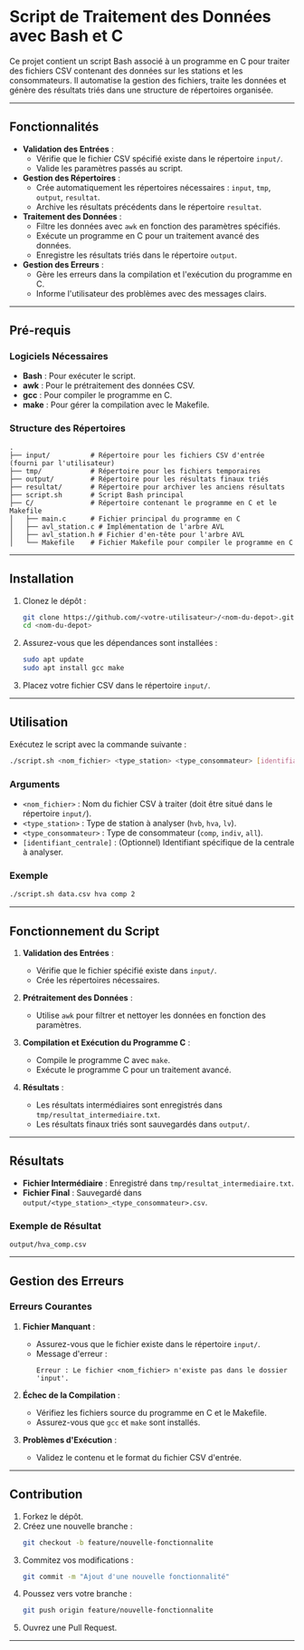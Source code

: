 # Script de Traitement des Données avec Bash et C

Ce projet contient un script Bash associé à un programme en C pour traiter des fichiers CSV contenant des données sur les stations et les consommateurs. Il automatise la gestion des fichiers, traite les données et génère des résultats triés dans une structure de répertoires organisée.

---

## Fonctionnalités

- **Validation des Entrées** :
  - Vérifie que le fichier CSV spécifié existe dans le répertoire `input/`.
  - Valide les paramètres passés au script.
- **Gestion des Répertoires** :
  - Crée automatiquement les répertoires nécessaires : `input`, `tmp`, `output`, `resultat`.
  - Archive les résultats précédents dans le répertoire `resultat`.
- **Traitement des Données** :
  - Filtre les données avec `awk` en fonction des paramètres spécifiés.
  - Exécute un programme en C pour un traitement avancé des données.
  - Enregistre les résultats triés dans le répertoire `output`.
- **Gestion des Erreurs** :
  - Gère les erreurs dans la compilation et l'exécution du programme en C.
  - Informe l'utilisateur des problèmes avec des messages clairs.

---

## Pré-requis

### Logiciels Nécessaires

- **Bash** : Pour exécuter le script.
- **awk** : Pour le prétraitement des données CSV.
- **gcc** : Pour compiler le programme en C.
- **make** : Pour gérer la compilation avec le Makefile.

### Structure des Répertoires

```
.
├── input/          # Répertoire pour les fichiers CSV d'entrée (fourni par l'utilisateur)
├── tmp/            # Répertoire pour les fichiers temporaires
├── output/         # Répertoire pour les résultats finaux triés
├── resultat/       # Répertoire pour archiver les anciens résultats
├── script.sh       # Script Bash principal
├── C/              # Répertoire contenant le programme en C et le Makefile
│   ├── main.c      # Fichier principal du programme en C
│   ├── avl_station.c # Implémentation de l'arbre AVL
│   ├── avl_station.h # Fichier d'en-tête pour l'arbre AVL
│   └── Makefile    # Fichier Makefile pour compiler le programme en C
```

---

## Installation

1. Clonez le dépôt :
   ```bash
   git clone https://github.com/<votre-utilisateur>/<nom-du-depot>.git
   cd <nom-du-depot>
   ```

2. Assurez-vous que les dépendances sont installées :
   ```bash
   sudo apt update
   sudo apt install gcc make
   ```

3. Placez votre fichier CSV dans le répertoire `input/`.

---

## Utilisation

Exécutez le script avec la commande suivante :
```bash
./script.sh <nom_fichier> <type_station> <type_consommateur> [identifiant_centrale]
```

### Arguments
- `<nom_fichier>` : Nom du fichier CSV à traiter (doit être situé dans le répertoire `input/`).
- `<type_station>` : Type de station à analyser (`hvb`, `hva`, `lv`).
- `<type_consommateur>` : Type de consommateur (`comp`, `indiv`, `all`).
- `[identifiant_centrale]` : (Optionnel) Identifiant spécifique de la centrale à analyser.

### Exemple
```bash
./script.sh data.csv hva comp 2
```

---

## Fonctionnement du Script

1. **Validation des Entrées** :
   - Vérifie que le fichier spécifié existe dans `input/`.
   - Crée les répertoires nécessaires.

2. **Prétraitement des Données** :
   - Utilise `awk` pour filtrer et nettoyer les données en fonction des paramètres.

3. **Compilation et Exécution du Programme C** :
   - Compile le programme C avec `make`.
   - Exécute le programme C pour un traitement avancé.

4. **Résultats** :
   - Les résultats intermédiaires sont enregistrés dans `tmp/resultat_intermediaire.txt`.
   - Les résultats finaux triés sont sauvegardés dans `output/`.

---

## Résultats

- **Fichier Intermédiaire** : Enregistré dans `tmp/resultat_intermediaire.txt`.
- **Fichier Final** : Sauvegardé dans `output/<type_station>_<type_consommateur>.csv`.

### Exemple de Résultat
```
output/hva_comp.csv
```

---

## Gestion des Erreurs

### Erreurs Courantes
1. **Fichier Manquant** :
   - Assurez-vous que le fichier existe dans le répertoire `input/`.
   - Message d'erreur :
     ```
     Erreur : Le fichier <nom_fichier> n'existe pas dans le dossier 'input'.
     ```

2. **Échec de la Compilation** :
   - Vérifiez les fichiers source du programme en C et le Makefile.
   - Assurez-vous que `gcc` et `make` sont installés.

3. **Problèmes d'Exécution** :
   - Validez le contenu et le format du fichier CSV d'entrée.

---

## Contribution

1. Forkez le dépôt.
2. Créez une nouvelle branche :
   ```bash
   git checkout -b feature/nouvelle-fonctionnalite
   ```
3. Commitez vos modifications :
   ```bash
   git commit -m "Ajout d'une nouvelle fonctionnalité"
   ```
4. Poussez vers votre branche :
   ```bash
   git push origin feature/nouvelle-fonctionnalite
   ```
5. Ouvrez une Pull Request.

---

